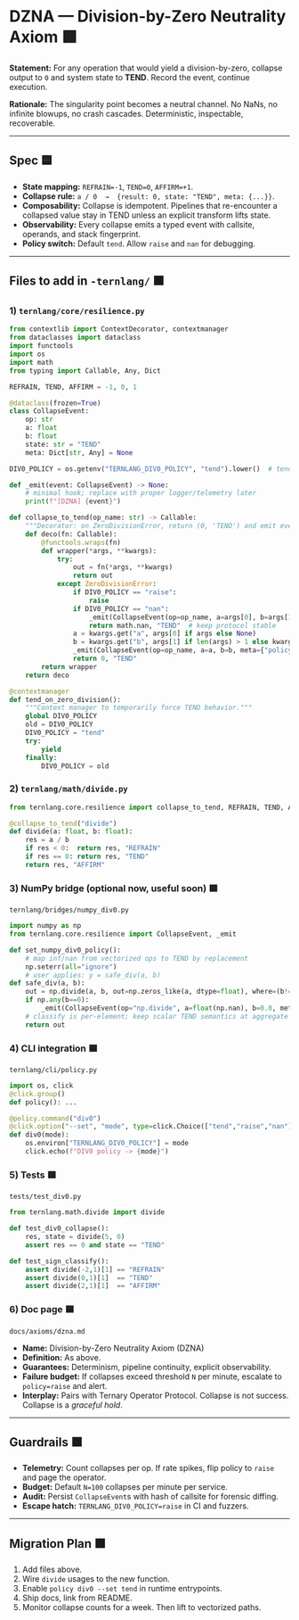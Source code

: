 # DZNA — Division-by-Zero Neutrality Axiom 🟩

**Statement:** For any operation that would yield a division-by-zero, collapse output to `0` and system state to **TEND**. Record the event, continue execution.

**Rationale:** The singularity point becomes a neutral channel. No NaNs, no infinite blowups, no crash cascades. Deterministic, inspectable, recoverable.

---

## Spec 🟦

* **State mapping:** `REFRAIN=-1`, `TEND=0`, `AFFIRM=+1`.
* **Collapse rule:** `a / 0  →  {result: 0, state: "TEND", meta: {...}}`.
* **Composability:** Collapse is idempotent. Pipelines that re-encounter a collapsed value stay in TEND unless an explicit transform lifts state.
* **Observability:** Every collapse emits a typed event with callsite, operands, and stack fingerprint.
* **Policy switch:** Default `tend`. Allow `raise` and `nan` for debugging.

---

## Files to add in `-ternlang/` 🟫

### 1) `ternlang/core/resilience.py`

```python
from contextlib import ContextDecorator, contextmanager
from dataclasses import dataclass
import functools
import os
import math
from typing import Callable, Any, Dict

REFRAIN, TEND, AFFIRM = -1, 0, 1

@dataclass(frozen=True)
class CollapseEvent:
    op: str
    a: float
    b: float
    state: str = "TEND"
    meta: Dict[str, Any] = None

DIV0_POLICY = os.getenv("TERNLANG_DIV0_POLICY", "tend").lower()  # tend|raise|nan

def _emit(event: CollapseEvent) -> None:
    # minimal hook; replace with proper logger/telemetry later
    print(f"[DZNA] {event}")

def collapse_to_tend(op_name: str) -> Callable:
    """Decorator: on ZeroDivisionError, return (0, 'TEND') and emit event."""
    def deco(fn: Callable):
        @functools.wraps(fn)
        def wrapper(*args, **kwargs):
            try:
                out = fn(*args, **kwargs)
                return out
            except ZeroDivisionError:
                if DIV0_POLICY == "raise":
                    raise
                if DIV0_POLICY == "nan":
                    _emit(CollapseEvent(op=op_name, a=args[0], b=args[1], meta={"policy":"nan"}))
                    return math.nan, "TEND"  # keep protocol stable
                a = kwargs.get("a", args[0] if args else None)
                b = kwargs.get("b", args[1] if len(args) > 1 else kwargs.get("b"))
                _emit(CollapseEvent(op=op_name, a=a, b=b, meta={"policy":"tend"}))
                return 0, "TEND"
        return wrapper
    return deco

@contextmanager
def tend_on_zero_division():
    """Context manager to temporarily force TEND behavior."""
    global DIV0_POLICY
    old = DIV0_POLICY
    DIV0_POLICY = "tend"
    try:
        yield
    finally:
        DIV0_POLICY = old
```

### 2) `ternlang/math/divide.py`

```python
from ternlang.core.resilience import collapse_to_tend, REFRAIN, TEND, AFFIRM

@collapse_to_tend("divide")
def divide(a: float, b: float):
    res = a / b
    if res < 0:  return res, "REFRAIN"
    if res == 0: return res, "TEND"
    return res, "AFFIRM"
```

### 3) NumPy bridge (optional now, useful soon) 🟩

`ternlang/bridges/numpy_div0.py`

```python
import numpy as np
from ternlang.core.resilience import CollapseEvent, _emit

def set_numpy_div0_policy():
    # map inf/nan from vectorized ops to TEND by replacement
    np.seterr(all="ignore")
    # user applies: y = safe_div(a, b)
def safe_div(a, b):
    out = np.divide(a, b, out=np.zeros_like(a, dtype=float), where=(b!=0))
    if np.any(b==0):
        _emit(CollapseEvent(op="np.divide", a=float(np.nan), b=0.0, meta={"vectorized":True}))
    # classify is per-element; keep scalar TEND semantics at aggregate layer
    return out
```

### 4) CLI integration 🟦

`ternlang/cli/policy.py`

```python
import os, click
@click.group()
def policy(): ...

@policy.command("div0")
@click.option("--set", "mode", type=click.Choice(["tend","raise","nan"]), required=True)
def div0(mode):
    os.environ["TERNLANG_DIV0_POLICY"] = mode
    click.echo(f"DIV0 policy -> {mode}")
```

### 5) Tests 🟩

`tests/test_div0.py`

```python
from ternlang.math.divide import divide

def test_div0_collapse():
    res, state = divide(5, 0)
    assert res == 0 and state == "TEND"

def test_sign_classify():
    assert divide(-2,1)[1] == "REFRAIN"
    assert divide(0,1)[1]  == "TEND"
    assert divide(2,1)[1]  == "AFFIRM"
```

### 6) Doc page 🟦

`docs/axioms/dzna.md`

* **Name:** Division-by-Zero Neutrality Axiom (DZNA)
* **Definition:** As above.
* **Guarantees:** Determinism, pipeline continuity, explicit observability.
* **Failure budget:** If collapses exceed threshold `N` per minute, escalate to `policy=raise` and alert.
* **Interplay:** Pairs with Ternary Operator Protocol. Collapse is not success. Collapse is a *graceful hold*.

---

## Guardrails 🟧

* **Telemetry:** Count collapses per op. If rate spikes, flip policy to `raise` and page the operator.
* **Budget:** Default `N=100` collapses per minute per service.
* **Audit:** Persist `CollapseEvent`s with hash of callsite for forensic diffing.
* **Escape hatch:** `TERNLANG_DIV0_POLICY=raise` in CI and fuzzers.

---

## Migration Plan 🟫

1. Add files above.
2. Wire `divide` usages to the new function.
3. Enable `policy div0 --set tend` in runtime entrypoints.
4. Ship docs, link from README.
5. Monitor collapse counts for a week. Then lift to vectorized paths.
